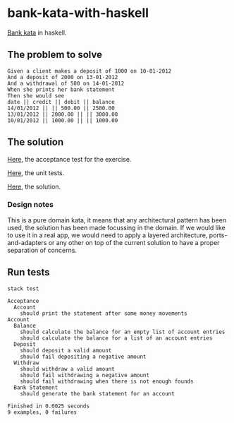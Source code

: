 # bank-kata-with-haskell

[Bank kata](https://github.com/sandromancuso/Bank-kata) in haskell.

## The problem to solve
```
Given a client makes a deposit of 1000 on 10-01-2012
And a deposit of 2000 on 13-01-2012
And a withdrawal of 500 on 14-01-2012
When she prints her bank statement
Then she would see
date || credit || debit || balance
14/01/2012 || || 500.00 || 2500.00
13/01/2012 || 2000.00 || || 3000.00
10/01/2012 || 1000.00 || || 1000.00
```

## The solution

[Here](/test/AcceptanceSpec.hs), the acceptance test for the exercise.

[Here](/test/AccountSpec.hs), the unit tests.

[Here](/src/Account.hs), the solution.

### Design notes

This is a pure domain kata, it means that any architectural pattern has been used, the solution has been made focussing
in the domain. If we would like to use it in a real app, we would need to apply a layered architecture, ports-and-adapters 
or any other on top of the current solution to have a proper separation of concerns.

## Run tests
```shell
stack test
```
```shell
Acceptance
  Account
    should print the statement after some money movements
Account
  Balance
    should calculate the balance for an empty list of account entries
    should calculate the balance for a list of an account entries
  Deposit
    should deposit a valid amount
    should fail depositing a negative amount
  Withdraw
    should withdraw a valid amount
    should fail withdrawing a negative amount
    should fail withdrawing when there is not enough founds
  Bank Statement
    should generate the bank statement for an account

Finished in 0.0025 seconds
9 examples, 0 failures
```

